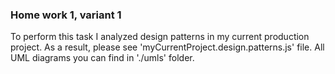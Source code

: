 ### Home work 1, variant 1

To perform this task I analyzed design patterns in my current production project.
As a result, please see 'myCurrentProject.design.patterns.js' file.
All UML diagrams you can find in './umls' folder.